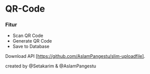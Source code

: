 # QR-Code

### Fitur
* Scan QR Code
* Generate QR Code
* Save to Database 

Download API [https://github.com/AslamPangestu/slim-uploadfile].

created by @Setakarim & @AslamPangestu
